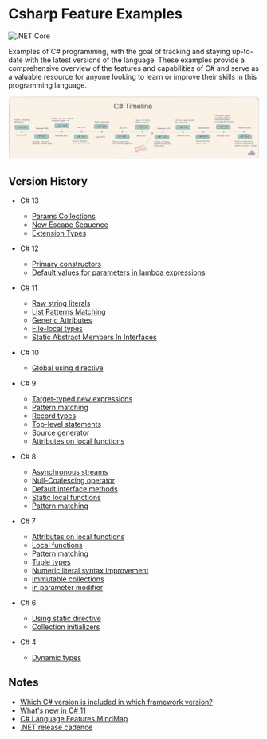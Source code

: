 # Csharp Feature Examples

![.NET Core](https://github.com/ibrahimatay/CsharpLangExamples/workflows/.NET%20Core/badge.svg)

Examples of C# programming, with the goal of tracking and staying up-to-date with the latest versions of the language. These examples provide a comprehensive overview of the features and capabilities of C# and serve as a valuable resource for anyone looking to learn or improve their skills in this programming language.

![image](/docs/Csharp-timeline.jpeg)

## Version History

* C# 13
  * [Params Collections](ParamsCollections/)
  * [New Escape Sequence](NewEscapeSequence/)
  * [Extension Types](ExtensionTypesCsharp13/)

* C# 12
  * [Primary constructors](PrimaryConstructors/)
  * [Default values for parameters in lambda expressions](DefaultLambdaParameters/)

* C# 11
  * [Raw string literals](RawStringLiterals/) 
  * [List Patterns Matching](ListPatternsMatching/)
  * [Generic Attributes](GenericAttributes/)
  * [File-local types](FileLocalTypes/)
  * [Static Abstract Members In Interfaces](StaticAbstractMembersInInterfaces/)

* C# 10
  * [Global using directive](GlobalUsingDirective/) 

* C# 9
  * [Target-typed new expressions ](TargetTypedNewExpressions/) 
  * [Pattern matching](PatternMatchingCsharp9/) 
  * [Record types](RecordTypes/) 
  * [Top-level statements](TopLevelStatements/) 
  * [Source generator](SourceGenerator/)
  * [Attributes on local functions](AttributesOnLocalFunctions/) 
* C# 8
  * [Asynchronous streams](AsynchronousStreams/) 
  * [Null-Coalescing operator](NullCoalescing/) 
  * [Default interface methods](DefaultInterfaceMethods/) 
  * [Static local functions](StaticLocalFunctions/)  
  * [Pattern matching](PatternMatching/) 
* C# 7
  * [Attributes on local functions](AttributesOnLocalFunctions/) 
  * [Local functions](LocalFunctionsCsharp7/) 
  * [Pattern matching](PatternMatching/) 
  * [Tuple types](TupleTypes/) 
  * [Numeric literal syntax improvement](NumericLiteralSyntaxImprovements/)
  * [Immutable collections](ImmutableCollections/) 
  * [in parameter modifier](InParameterModifier/) 
* C# 6
  * [Using static directive](UsingStaticDirective/) 
  * [Collection initializers](CollectionInitializers/)
* C# 4
  * [Dynamic types](DynamicTypes/)

## Notes
- [Which C# version is included in which framework version?](https://learn.microsoft.com/en-us/dotnet/csharp/language-reference/configure-language-version)
- [What's new in C# 11](https://learn.microsoft.com/en-us/dotnet/csharp/whats-new/csharp-11)
- [C# Language Features MindMap](https://linkdotnetblogstorage.azureedge.net/blog/20230205_CSharpMindMap/MindMap.svg)
- [.NET release cadence](https://dotnet.microsoft.com/en-us/platform/support/policy/dotnet-core)







